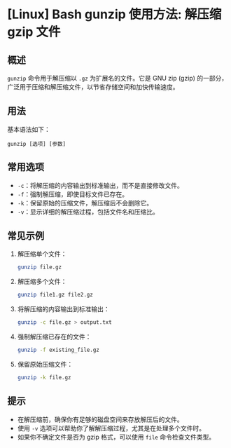 # [Linux] Bash gunzip 使用方法: 解压缩 gzip 文件

## 概述
`gunzip` 命令用于解压缩以 `.gz` 为扩展名的文件。它是 GNU zip (gzip) 的一部分，广泛用于压缩和解压缩文件，以节省存储空间和加快传输速度。

## 用法
基本语法如下：
```
gunzip [选项] [参数]
```

## 常用选项
- `-c`：将解压缩的内容输出到标准输出，而不是直接修改文件。
- `-f`：强制解压缩，即使目标文件已存在。
- `-k`：保留原始的压缩文件，解压缩后不会删除它。
- `-v`：显示详细的解压缩过程，包括文件名和压缩比。

## 常见示例
1. 解压缩单个文件：
   ```bash
   gunzip file.gz
   ```

2. 解压缩多个文件：
   ```bash
   gunzip file1.gz file2.gz
   ```

3. 将解压缩的内容输出到标准输出：
   ```bash
   gunzip -c file.gz > output.txt
   ```

4. 强制解压缩已存在的文件：
   ```bash
   gunzip -f existing_file.gz
   ```

5. 保留原始压缩文件：
   ```bash
   gunzip -k file.gz
   ```

## 提示
- 在解压缩前，确保你有足够的磁盘空间来存放解压后的文件。
- 使用 `-v` 选项可以帮助你了解解压缩过程，尤其是在处理多个文件时。
- 如果你不确定文件是否为 gzip 格式，可以使用 `file` 命令检查文件类型。